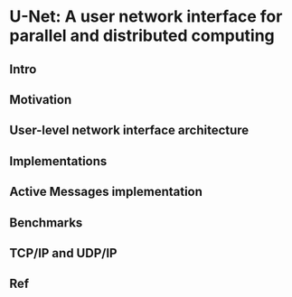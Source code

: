 # U-Net: A user network interface for parallel and distributed computing 

## Intro

## Motivation 

## User-level network interface architecture

## Implementations

## Active Messages implementation 

## Benchmarks

## TCP/IP and UDP/IP 

## Ref 